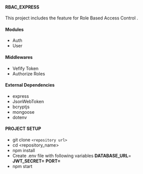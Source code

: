 #### RBAC_EXPRESS

This project includes the feature for Role Based Access Control .

#### Modules

* Auth
* User

#### Middlewares

* Vefify Token
* Authorize Roles

#### External Dependencies

* express
* JsonWebToken
* bcryptjs
* mongoose
* dotenv

#### PROJECT SETUP

* git clone `<repository url>`
* cd <repository_name>
* npm install
* Create .env file with following variables
  **DATABASE_URL**=
  **JWT_SECRET=**
  **PORT=**
* npm start
